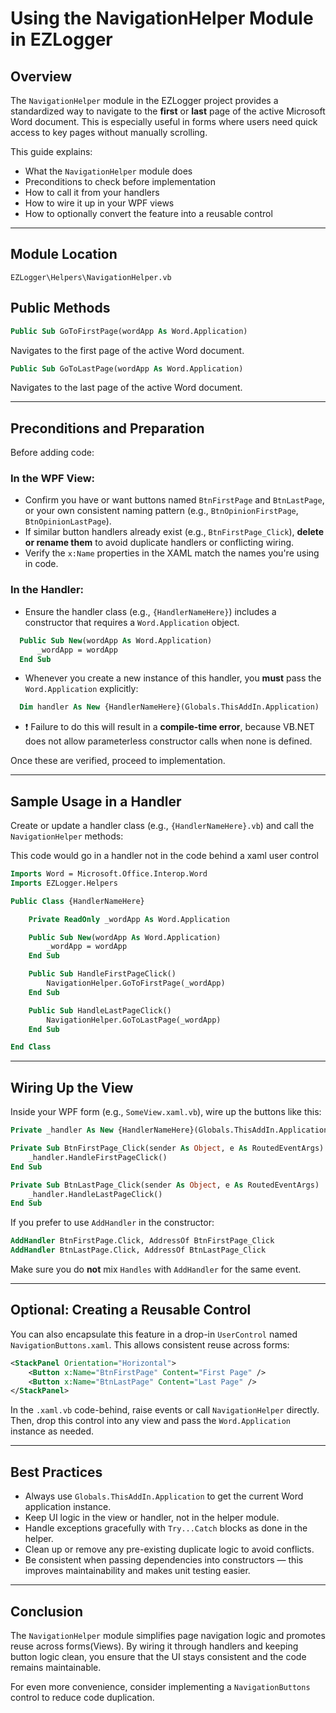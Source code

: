 # Using the NavigationHelper Module in EZLogger

## Overview
The `NavigationHelper` module in the EZLogger project provides a standardized way to navigate to the **first** or **last** page of the active Microsoft Word document. This is especially useful in forms where users need quick access to key pages without manually scrolling.

This guide explains:
- What the `NavigationHelper` module does
- Preconditions to check before implementation
- How to call it from your handlers
- How to wire it up in your WPF views
- How to optionally convert the feature into a reusable control

---

## Module Location
`EZLogger\Helpers\NavigationHelper.vb`

## Public Methods

```vb
Public Sub GoToFirstPage(wordApp As Word.Application)
```

Navigates to the first page of the active Word document.

```vb
Public Sub GoToLastPage(wordApp As Word.Application)
```

Navigates to the last page of the active Word document.

---

## Preconditions and Preparation
Before adding code:

### In the WPF View:
- Confirm you have or want buttons named `BtnFirstPage` and `BtnLastPage`, or your own consistent naming pattern (e.g., `BtnOpinionFirstPage`, `BtnOpinionLastPage`).
- If similar button handlers already exist (e.g., `BtnFirstPage_Click`), **delete or rename them** to avoid duplicate handlers or conflicting wiring.
- Verify the `x:Name` properties in the XAML match the names you're using in code.

### In the Handler:
- Ensure the handler class (e.g., `{HandlerNameHere}`) includes a constructor that requires a `Word.Application` object.

```vb
  Public Sub New(wordApp As Word.Application)
      _wordApp = wordApp
  End Sub
```

- Whenever you create a new instance of this handler, you **must** pass the `Word.Application` explicitly:

```vb
  Dim handler As New {HandlerNameHere}(Globals.ThisAddIn.Application)
```

- ❗ Failure to do this will result in a **compile-time error**, because VB.NET does not allow parameterless constructor calls when none is defined.

Once these are verified, proceed to implementation.

---

## Sample Usage in a Handler
Create or update a handler class (e.g., `{HandlerNameHere}.vb`) and call the `NavigationHelper` methods:

This code would go in a handler not in the code behind a xaml user control

```vb
Imports Word = Microsoft.Office.Interop.Word
Imports EZLogger.Helpers

Public Class {HandlerNameHere}

    Private ReadOnly _wordApp As Word.Application

    Public Sub New(wordApp As Word.Application)
        _wordApp = wordApp
    End Sub

    Public Sub HandleFirstPageClick()
        NavigationHelper.GoToFirstPage(_wordApp)
    End Sub

    Public Sub HandleLastPageClick()
        NavigationHelper.GoToLastPage(_wordApp)
    End Sub

End Class
```

---

## Wiring Up the View
Inside your WPF form (e.g., `SomeView.xaml.vb`), wire up the buttons like this:

```vb
Private _handler As New {HandlerNameHere}(Globals.ThisAddIn.Application)

Private Sub BtnFirstPage_Click(sender As Object, e As RoutedEventArgs)
    _handler.HandleFirstPageClick()
End Sub

Private Sub BtnLastPage_Click(sender As Object, e As RoutedEventArgs)
    _handler.HandleLastPageClick()
End Sub
```

If you prefer to use `AddHandler` in the constructor:

```vb
AddHandler BtnFirstPage.Click, AddressOf BtnFirstPage_Click
AddHandler BtnLastPage.Click, AddressOf BtnLastPage_Click
```

Make sure you do **not** mix `Handles` with `AddHandler` for the same event.

---

## Optional: Creating a Reusable Control
You can also encapsulate this feature in a drop-in `UserControl` named `NavigationButtons.xaml`. This allows consistent reuse across forms:

```xml
<StackPanel Orientation="Horizontal">
    <Button x:Name="BtnFirstPage" Content="First Page" />
    <Button x:Name="BtnLastPage" Content="Last Page" />
</StackPanel>
```

In the `.xaml.vb` code-behind, raise events or call `NavigationHelper` directly. Then, drop this control into any view and pass the `Word.Application` instance as needed.

---

## Best Practices
- Always use `Globals.ThisAddIn.Application` to get the current Word application instance.
- Keep UI logic in the view or handler, not in the helper module.
- Handle exceptions gracefully with `Try...Catch` blocks as done in the helper.
- Clean up or remove any pre-existing duplicate logic to avoid conflicts.
- Be consistent when passing dependencies into constructors — this improves maintainability and makes unit testing easier.

---

## Conclusion
The `NavigationHelper` module simplifies page navigation logic and promotes reuse across forms(Views). By wiring it through handlers and keeping button logic clean, you ensure that the UI stays consistent and the code remains maintainable.

For even more convenience, consider implementing a `NavigationButtons` control to reduce code duplication.